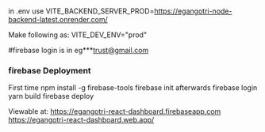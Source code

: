 ### 

in .env use
VITE_BACKEND_SERVER_PROD=https://egangotri-node-backend-latest.onrender.com/

Make following as:
VITE_DEV_ENV="prod"


#firebase login is in eg***trust@gmail.com
### firebase Deployment
First time
 npm install -g firebase-tools
 firebase init 
afterwards
firebase login
yarn build
firebase deploy

Viewable at:
https://egangotri-react-dashboard.firebaseapp.com
https://egangotri-react-dashboard.web.app/

